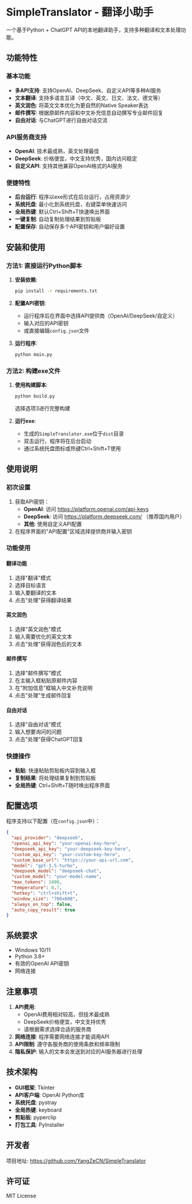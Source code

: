 # SimpleTranslator - 翻译小助手

一个基于Python + ChatGPT API的本地翻译助手，支持多种翻译和文本处理功能。

## 功能特性

### 基本功能
- **多API支持**: 支持OpenAI、DeepSeek、自定义API等多种AI服务
- **文本翻译**: 支持多语言互译（中文、英文、日文、法文、德文等）
- **英文润色**: 将英文文本优化为更自然的Native Speaker表达
- **邮件撰写**: 根据原邮件内容和中文补充信息自动撰写专业邮件回复
- **自由对话**: 与ChatGPT进行自由对话交流

### API服务商支持
- **OpenAI**: 技术最成熟，英文处理最佳
- **DeepSeek**: 价格便宜，中文支持优秀，国内访问稳定
- **自定义API**: 支持其他兼容OpenAI格式的AI服务

### 便捷特性
- **后台运行**: 程序以exe形式在后台运行，占用资源少
- **系统托盘**: 最小化到系统托盘，右键菜单快速访问
- **全局热键**: 默认Ctrl+Shift+T快速唤出界面
- **一键复制**: 自动复制处理结果到剪贴板
- **配置保存**: 自动保存多个API密钥和用户偏好设置

## 安装和使用

### 方法1: 直接运行Python脚本

1. **安装依赖**:
   ```bash
   pip install -r requirements.txt
   ```

2. **配置API密钥**:
   - 运行程序后在界面中选择API提供商（OpenAI/DeepSeek/自定义）
   - 输入对应的API密钥
   - 或直接编辑`config.json`文件

3. **运行程序**:
   ```bash
   python main.py
   ```

### 方法2: 构建exe文件

1. **使用构建脚本**:
   ```bash
   python build.py
   ```
   选择选项3进行完整构建

2. **运行exe**:
   - 生成的`SimpleTranslator.exe`位于`dist`目录
   - 双击运行，程序将在后台启动
   - 通过系统托盘图标或热键Ctrl+Shift+T使用

## 使用说明

### 初次设置
1. 获取API密钥：
   - **OpenAI**: 访问 https://platform.openai.com/api-keys
   - **DeepSeek**: 访问 https://platform.deepseek.com/ （推荐国内用户）
   - **其他**: 使用自定义API配置
2. 在程序界面的"API配置"区域选择提供商并输入密钥

### 功能使用

#### 翻译功能
1. 选择"翻译"模式
2. 选择目标语言
3. 输入要翻译的文本
4. 点击"处理"获得翻译结果

#### 英文润色
1. 选择"英文润色"模式
2. 输入需要优化的英文文本
3. 点击"处理"获得润色后的文本

#### 邮件撰写
1. 选择"邮件撰写"模式
2. 在主输入框粘贴原邮件内容
3. 在"附加信息"框输入中文补充说明
4. 点击"处理"生成邮件回复

#### 自由对话
1. 选择"自由对话"模式
2. 输入想要询问的问题
3. 点击"处理"获得ChatGPT回复

### 快捷操作
- **粘贴**: 快速粘贴剪贴板内容到输入框
- **复制结果**: 将处理结果复制到剪贴板
- **全局热键**: Ctrl+Shift+T随时唤出程序界面

## 配置选项

程序支持以下配置（在`config.json`中）：

```json
{
  "api_provider": "deepseek",
  "openai_api_key": "your-openai-key-here",
  "deepseek_api_key": "your-deepseek-key-here",
  "custom_api_key": "your-custom-key-here",
  "custom_base_url": "https://your-api-url.com",
  "model": "gpt-3.5-turbo",
  "deepseek_model": "deepseek-chat",
  "custom_model": "your-model-name",
  "max_tokens": 1000,
  "temperature": 0.7,
  "hotkey": "ctrl+shift+t",
  "window_size": "700x600",
  "always_on_top": false,
  "auto_copy_result": true
}
```

## 系统要求

- Windows 10/11
- Python 3.8+
- 有效的OpenAI API密钥
- 网络连接

## 注意事项

1. **API费用**: 
   - OpenAI费用相对较高，但技术最成熟
   - DeepSeek价格便宜，中文支持优秀
   - 请根据需求选择合适的服务商
2. **网络连接**: 程序需要网络连接才能调用API
3. **API限制**: 遵守各服务商的使用条款和频率限制
4. **隐私保护**: 输入的文本会发送到对应的AI服务器进行处理

## 技术架构

- **GUI框架**: Tkinter
- **API客户端**: OpenAI Python库
- **系统托盘**: pystray
- **全局热键**: keyboard
- **剪贴板**: pyperclip
- **打包工具**: PyInstaller

## 开发者

项目地址: https://github.com/YangZeCN/SimpleTranslator

## 许可证

MIT License
